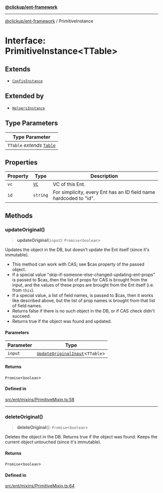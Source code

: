 [**@clickup/ent-framework**](../README.md)

***

[@clickup/ent-framework](../globals.md) / PrimitiveInstance

# Interface: PrimitiveInstance\<TTable\>

## Extends

- [`ConfigInstance`](ConfigInstance.md)

## Extended by

- [`HelpersInstance`](HelpersInstance.md)

## Type Parameters

| Type Parameter |
| ------ |
| `TTable` *extends* [`Table`](../type-aliases/Table.md) |

## Properties

| Property | Type | Description |
| ------ | ------ | ------ |
| `vc` | [`VC`](../classes/VC.md) | VC of this Ent. |
| `id` | `string` | For simplicity, every Ent has an ID field name hardcoded to "id". |

## Methods

### updateOriginal()

> **updateOriginal**(`input`): `Promise`\<`boolean`\>

Updates the object in the DB, but doesn't update the Ent itself (since it's
immutable).
- This method can work with CAS; see $cas property of the passed object.
- If a special value "skip-if-someone-else-changed-updating-ent-props" is
  passed to $cas, then the list of props for CAS is brought from the input,
  and the values of these props are brought from the Ent itself (i.e. from
  `this`).
- If a special value, a list of field names, is passed to $cas, then it
  works like described above, but the list of prop names is brought from
  that list of field names.
- Returns false if there is no such object in the DB, or if CAS check
  didn't succeed.
- Returns true if the object was found and updated.

#### Parameters

| Parameter | Type |
| ------ | ------ |
| `input` | [`UpdateOriginalInput`](../type-aliases/UpdateOriginalInput.md)\<`TTable`\> |

#### Returns

`Promise`\<`boolean`\>

#### Defined in

[src/ent/mixins/PrimitiveMixin.ts:58](https://github.com/clickup/ent-framework/blob/master/src/ent/mixins/PrimitiveMixin.ts#L58)

***

### deleteOriginal()

> **deleteOriginal**(): `Promise`\<`boolean`\>

Deletes the object in the DB. Returns true if the object was found. Keeps
the current object untouched (since it's immutable).

#### Returns

`Promise`\<`boolean`\>

#### Defined in

[src/ent/mixins/PrimitiveMixin.ts:64](https://github.com/clickup/ent-framework/blob/master/src/ent/mixins/PrimitiveMixin.ts#L64)
